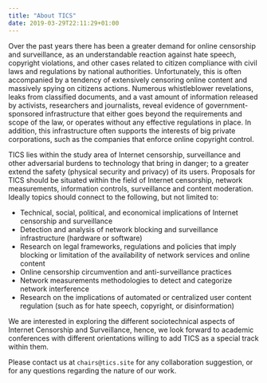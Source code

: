 ```yaml
---
title: "About TICS"
date: 2019-03-29T22:11:29+01:00
---
```


Over the past years there has been a greater demand for online censorship and
surveillance, as an understandable reaction against hate speech, copyright
violations, and other cases related to citizen compliance with civil laws and
regulations by national authorities. Unfortunately, this is often accompanied by
a tendency of extensively censoring online content and massively spying on
citizens actions. Numerous whistleblower revelations, leaks from classified
documents, and a vast amount of information released by activists, researchers
and journalists, reveal evidence of government-sponsored infrastructure that
either goes beyond the requirements and scope of the law, or operates without
any effective regulations in place. In addition, this infrastructure often
supports the interests of big private corporations, such as the companies that
enforce online copyright control.

TICS lies within the study area of Internet censorship, surveillance and other
adversarial burdens to technology that bring in danger; to a greater extend the
safety (physical security and privacy) of its users. Proposals for TICS
should be situated within the field of Internet censorship, network
measurements, information controls, surveillance and content moderation.
Ideally topics should connect to the following, but not limited to:

- Technical, social, political, and economical implications of Internet
censorship and surveillance
- Detection and analysis of network blocking and surveillance infrastructure
(hardware or software)
- Research on legal frameworks, regulations and policies that imply blocking or
limitation of the availability of network services and online content
- Online censorship circumvention and anti-surveillance practices
- Network measurements methodologies to detect and categorize network
interference
- Research on the implications of automated or centralized user content
regulation (such as for hate speech, copyright, or disinformation)

We are interested in exploring the different sociotechnical aspects of
Internet Censorship and Surveillance, hence, we look forward to
academic conferences with different orientations willing to add TICS
as a special track within them.

Please contact us at `chairs@tics.site` for any collaboration
suggestion, or for any questions regarding the nature of our work.
